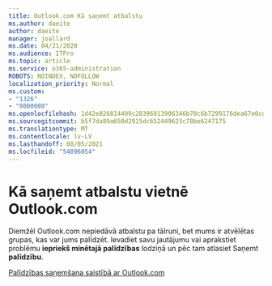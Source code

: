 ```yaml
---
title: Outlook.com Kā saņemt atbalstu
ms.author: daeite
author: daeite
manager: joallard
ms.date: 04/21/2020
ms.audience: ITPro
ms.topic: article
ms.service: o365-administration
ROBOTS: NOINDEX, NOFOLLOW
localization_priority: Normal
ms.custom:
- "1326"
- "8000080"
ms.openlocfilehash: 1d42e026814499c28396913906346b70c6b7299176dea67e0cd420df73a0cda4
ms.sourcegitcommit: b5f7da89a650d2915dc652449623c78be6247175
ms.translationtype: MT
ms.contentlocale: lv-LV
ms.lasthandoff: 08/05/2021
ms.locfileid: "54096054"
---
```

# <a name="how-to-get-support-in-outlookcom"></a>Kā saņemt atbalstu vietnē Outlook.com

Diemžēl Outlook.com nepiedāvā atbalstu pa tālruni, bet mums ir atvēlētas grupas, kas var jums palīdzēt.
Ievadiet savu jautājumu vai aprakstiet problēmu **iepriekš minētajā palīdzības** lodziņā un pēc tam atlasiet Saņemt **palīdzību**.

[Palīdzības saņemšana saistībā ar Outlook.com](https://support.office.com/article/40676ad0-c831-45ac-a023-5be633be798d?wt.mc_id=Office_Outlook_com_Alchemy)

